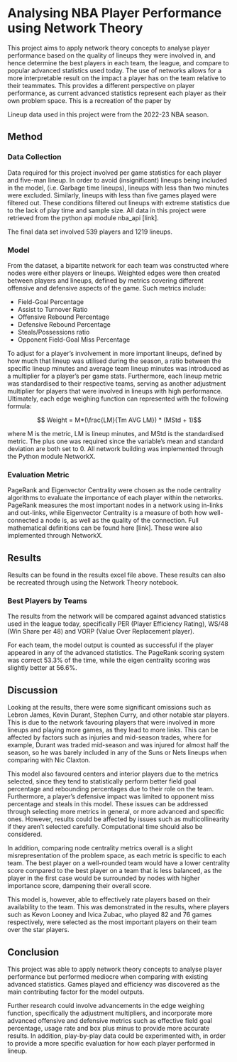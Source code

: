 # Analysing NBA Player Performance using Network Theory
This project aims to apply network theory concepts to analyse player performance based on the quality of lineups they were involved in, and hence determine the best players in each team, the league, and compare to popular advanced statistics used today. The use of networks allows for a more interpretable result on the impact a player has on the team relative to their teammates. This provides a different perspective on player performance, as current advanced statistics represent each player as their own problem space. This is a recreation of the paper by 

Lineup data used in this project were from the 2022-23 NBA season.

## Method

### Data Collection
Data required for this project involved per game statistics for each player and five-man lineup. In order to avoid (insignificant) lineups being included in the model, (i.e. Garbage time lineups), lineups with less than two minutes were excluded. Similarly, lineups with less than five games played were filtered out. These conditions filtered out lineups with extreme statistics due to the lack of play time and sample size. All data in this project were retrieved from the python api module nba_api [link]. 

The final data set involved 539 players and 1219 lineups.  

### Model
From the dataset, a bipartite network for each team was constructed where nodes were either players or lineups. Weighted edges were then created between players and lineups, defined by metrics covering different offensive and defensive aspects of the game. Such metrics include:
-	Field-Goal Percentage
-	Assist to Turnover Ratio
-	Offensive Rebound Percentage
-	Defensive Rebound Percentage
-	Steals/Possessions ratio
-	Opponent Field-Goal Miss Percentage

To adjust for a player’s involvement in more important lineups, defined by how much that lineup was utilised during the season, a ratio between the specific lineup minutes and average team lineup minutes was introduced as a multiplier for a player’s per game stats. Furthermore, each lineup metric was standardised to their respective teams, serving as another adjustment multiplier for players that were involved in lineups with high performance. Ultimately, each edge weighing function can represented with the following formula:

$$ Weight = M*(\frac{LM}{Tm AVG LM}) * (MStd + 1)$$

where M is the metric, LM is lineup minutes, and MStd is the standardised metric. The plus one was required since the variable’s mean and standard deviation are both set to 0.
All network building was implemented through the Python module NetworkX.

### Evaluation Metric

PageRank and Eigenvector Centrality were chosen as the node centrality algorithms to evaluate the importance of each player within the networks. PageRank measures the most important nodes in a network using in-links and out-links, while Eigenvector Centrality is a measure of both how well-connected a node is, as well as the quality of the connection. Full mathematical definitions can be found here [link]. These were also implemented through NetworkX.

## Results

Results can be found in the results excel file above. These results can also be recreated through using the Network Theory notebook.

### Best Players by Teams 

The results from the network will be compared against advanced statistics used in the league today, specifically PER (Player Efficiency Rating), WS/48 (Win Share per 48) and VORP (Value Over Replacement player). 

For each team, the model output is counted as successful if the player appeared in any of the advanced statistics. The PageRank scoring system was correct 53.3% of the time, while the eigen centrality scoring was slightly better at 56.6%.

## Discussion
Looking at the results, there were some significant omissions such as Lebron James, Kevin Durant, Stephen Curry, and other notable star players. This is due to the network favouring players that were involved in more lineups and playing more games, as they lead to more links. This can be affected by factors such as injuries and mid-season trades, where for example, Durant was traded mid-season and was injured for almost half the season, so he was barely included in any of the Suns or Nets lineups when comparing with Nic Claxton.

This model also favoured centers and interior players due to the metrics selected, since they tend to statistically perform better field goal percentage and rebounding percentages due to their role on the team. Furthermore, a player’s defensive impact was limited to opponent miss percentage and steals in this model. These issues can be addressed through selecting more metrics in general, or more advanced and specific ones. However, results could be affected by issues such as multicollinearity if they aren’t selected carefully. Computational time should also be considered.

In addition, comparing node centrality metrics overall is a slight misrepresentation of the problem space, as each metric is specific to each team. The best player on a well-rounded team would have a lower centrality score compared to the best player on a team that is less balanced, as the player in the first case would be surrounded by nodes with higher importance score, dampening their overall score. 

This model is, however, able to effectively rate players based on their availability to the team. This was demonstrated in the results, where players such as Kevon Looney and Ivica Zubac, who played 82 and 76 games respectively, were selected as the most important players on their team over the star players.

## Conclusion 

This project was able to apply network theory concepts to analyse player performance but performed mediocre when comparing with existing advanced statistics. Games played and efficiency was discovered as the main contributing factor for the model outputs. 

Further research could involve advancements in the edge weighing function, specifically the adjustment multipliers, and incorporate more advanced offensive and defensive metrics such as effective field goal percentage, usage rate and box plus minus to provide more accurate results. In addition, play-by-play data could be experimented with, in order to provide a more specific evaluation for how each player performed in lineup. 

